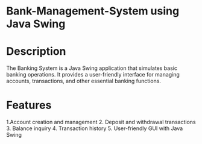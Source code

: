 # Bank-Management-System using Java Swing 
# Description
The Banking System is a Java Swing application that simulates basic banking operations.
It provides a user-friendly interface for managing accounts, transactions, and other essential banking functions.
# Features
1.Account creation and management
2. Deposit and withdrawal transactions
3. Balance inquiry
4. Transaction history
5. User-friendly GUI with Java Swing

